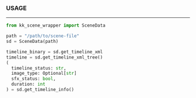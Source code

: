 ### USAGE ##############################################################
___
```python
from kk_scene_wrapper import SceneData

path = "/path/to/scene-file"
sd = SceneData(path)

timeline_binary = sd.get_timeline_xml
timeline = sd.get_timeline_xml_tree()
(
  timeline_status: str,    
  image_type: Optional[str]
  sfx_status: bool,
  duration: int
) = sd.get_timeline_info()
```

